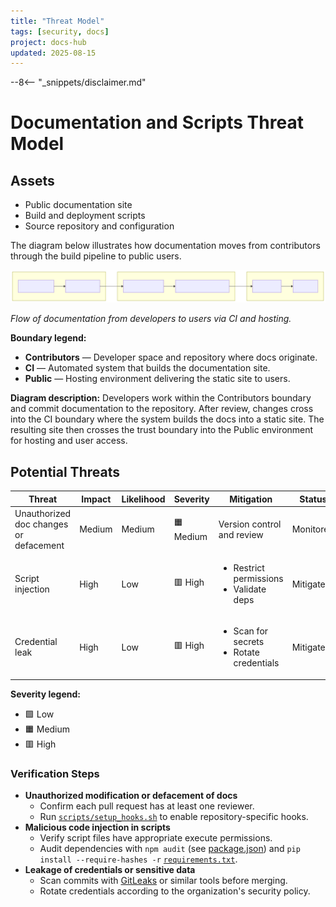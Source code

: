 ```yaml
---
title: "Threat Model"
tags: [security, docs]
project: docs-hub
updated: 2025-08-15
---
```

--8<-- "_snippets/disclaimer.md"

# Documentation and Scripts Threat Model

## Assets

- Public documentation site
- Build and deployment scripts
- Source repository and configuration

The diagram below illustrates how documentation moves from contributors through the build pipeline to public users.

![Documentation flows from developers and their repository through CI to a static site that is hosted for public users.](threat-model.svg)

*Flow of documentation from developers to users via CI and hosting.*

**Boundary legend:**

- **Contributors** — Developer space and repository where docs originate.
- **CI** — Automated system that builds the documentation site.
- **Public** — Hosting environment delivering the static site to users.

**Diagram description:** Developers work within the Contributors boundary and commit documentation to the repository. After review, changes cross into the CI boundary where the system builds the docs into a static site. The resulting site then crosses the trust boundary into the Public environment for hosting and user access.

## Potential Threats

| Threat | Impact | Likelihood | Severity | Mitigation | Status |
|--------|--------|------------|----------|------------|--------|
| Unauthorized doc changes or defacement | Medium | Medium | 🟧 Medium | Version control and review | Monitored |
| Script injection | High | Low | 🟥 High | <ul><li>Restrict permissions</li><li>Validate deps</li></ul> | Mitigated |
| Credential leak | High | Low | 🟥 High | <ul><li>Scan for secrets</li><li>Rotate credentials</li></ul> | Mitigated |
**Severity legend:**

- 🟩 Low
- 🟧 Medium
- 🟥 High

### Verification Steps

- **Unauthorized modification or defacement of docs**
  - Confirm each pull request has at least one reviewer.
  - Run [`scripts/setup_hooks.sh`](../../scripts/setup_hooks.sh) to enable repository-specific hooks.
- **Malicious code injection in scripts**
  - Verify script files have appropriate execute permissions.
  - Audit dependencies with `npm audit` (see [package.json](../../package.json)) and `pip install --require-hashes -r` [`requirements.txt`](../../requirements.txt).
- **Leakage of credentials or sensitive data**
  - Scan commits with [GitLeaks](https://github.com/gitleaks/gitleaks) or similar tools before merging.
  - Rotate credentials according to the organization's security policy.

